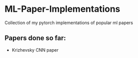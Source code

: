 # ML-Paper-Implementations
Collection of my pytorch implementations of popular ml papers

## Papers done so far:
- Krizhevsky CNN paper
